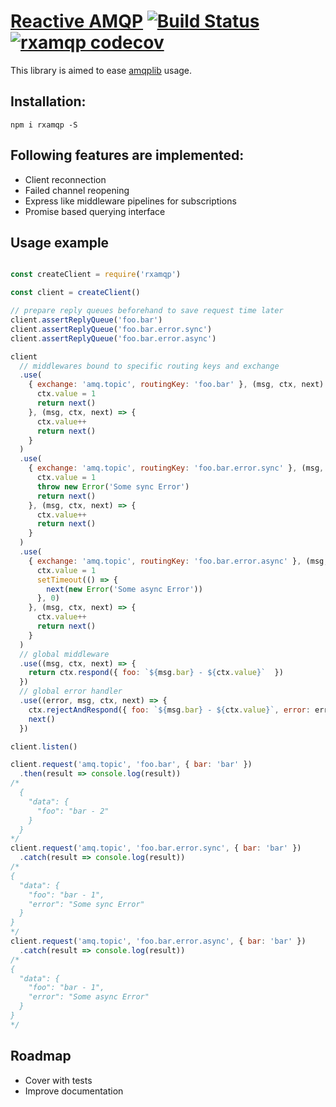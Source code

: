# [Reactive AMQP](https://github.com/ygrishajev/rxamqp) [![Build Status](https://api.travis-ci.org/ygrishajev/rxamqp.svg)](https://travis-ci.org/ygrishajev/rxamqp) [![rxamqp codecov](https://codecov.io/gh/ygrishajev/rxamqp/branch/master/graph/badge.svg)](https://codecov.io/gh/ygrishajev/rxamqp)

This library is aimed to ease [amqplib](https://github.com/squaremo/amqp.node) usage.


## Installation:
```
npm i rxamqp -S
```

## Following features are implemented:
* Client reconnection
* Failed channel reopening
* Express like middleware pipelines for subscriptions
* Promise based querying interface


## Usage example

```javascript

const createClient = require('rxamqp')

const client = createClient()

// prepare reply queues beforehand to save request time later
client.assertReplyQueue('foo.bar')
client.assertReplyQueue('foo.bar.error.sync')
client.assertReplyQueue('foo.bar.error.async')

client
  // middlewares bound to specific routing keys and exchange
  .use(
    { exchange: 'amq.topic', routingKey: 'foo.bar' }, (msg, ctx, next) => {
      ctx.value = 1
      return next()
    }, (msg, ctx, next) => {
      ctx.value++
      return next()
    }
  )
  .use(
    { exchange: 'amq.topic', routingKey: 'foo.bar.error.sync' }, (msg, ctx, next) => {
      ctx.value = 1
      throw new Error('Some sync Error')
      return next()
    }, (msg, ctx, next) => {
      ctx.value++
      return next()
    }
  )
  .use(
    { exchange: 'amq.topic', routingKey: 'foo.bar.error.async' }, (msg, ctx, next) => {
      ctx.value = 1
      setTimeout(() => {
        next(new Error('Some async Error'))
      }, 0)
    }, (msg, ctx, next) => {
      ctx.value++
      return next()
    }
  )
  // global middleware
  .use((msg, ctx, next) => {
    return ctx.respond({ foo: `${msg.bar} - ${ctx.value}`  })
  })
  // global error handler
  .use((error, msg, ctx, next) => {
    ctx.rejectAndRespond({ foo: `${msg.bar} - ${ctx.value}`, error: error.message })
    next()
  })

client.listen()

client.request('amq.topic', 'foo.bar', { bar: 'bar' })
  .then(result => console.log(result))
/*
  {
    "data": {
      "foo": "bar - 2"
    }
  }
*/
client.request('amq.topic', 'foo.bar.error.sync', { bar: 'bar' })
  .catch(result => console.log(result))
/*
{
  "data": {
    "foo": "bar - 1",
    "error": "Some sync Error"
  }
}
*/
client.request('amq.topic', 'foo.bar.error.async', { bar: 'bar' })
  .catch(result => console.log(result))
/*
{
  "data": {
    "foo": "bar - 1",
    "error": "Some async Error"
  }
}
*/

```

## Roadmap
* Cover with tests
* Improve documentation
